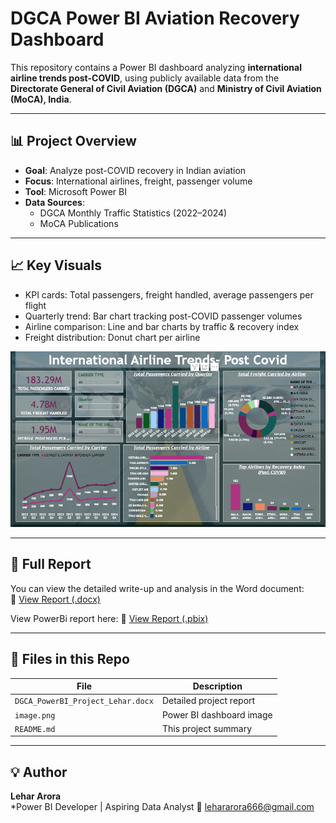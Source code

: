 # DGCA Power BI Aviation Recovery Dashboard

This repository contains a Power BI dashboard analyzing **international airline trends post-COVID**, using publicly available data from the **Directorate General of Civil Aviation (DGCA)** and **Ministry of Civil Aviation (MoCA), India**.

---

## 📊 Project Overview

- **Goal**: Analyze post-COVID recovery in Indian aviation
- **Focus**: International airlines, freight, passenger volume
- **Tool**: Microsoft Power BI
- **Data Sources**:
  - DGCA Monthly Traffic Statistics (2022–2024)
  - MoCA Publications

---

## 📈 Key Visuals

- KPI cards: Total passengers, freight handled, average passengers per flight  
- Quarterly trend: Bar chart tracking post-COVID passenger volumes  
- Airline comparison: Line and bar charts by traffic & recovery index  
- Freight distribution: Donut chart per airline

![Dashboard Screenshot](image.png)

---

## 📄 Full Report

You can view the detailed write-up and analysis in the Word document:  
📎 [View Report (.docx)](./DGCA_PowerBI_Project_Lehar.docx)

View PowerBi report here: 
📎 [View Report (.pbix)](https://app.powerbi.com/links/f6hHZT_tZG?ctid=aa2e8cd3-d01f-4f96-92ce-1f4dd6e178e7&pbi_source=linkShare&bookmarkGuid=2726d5a0-7c41-4da4-94ba-5b60e71281a2)

---

## 📁 Files in this Repo

| File                        | Description                            |
|-----------------------------|----------------------------------------|
| `DGCA_PowerBI_Project_Lehar.docx` | Detailed project report            |
| `image.png`             | Power BI dashboard image               |
| `README.md`                 | This project summary                   |

---

## 💡 Author

**Lehar Arora**  
*Power BI Developer | Aspiring Data Analyst
📧 lehararora666@gmail.com
